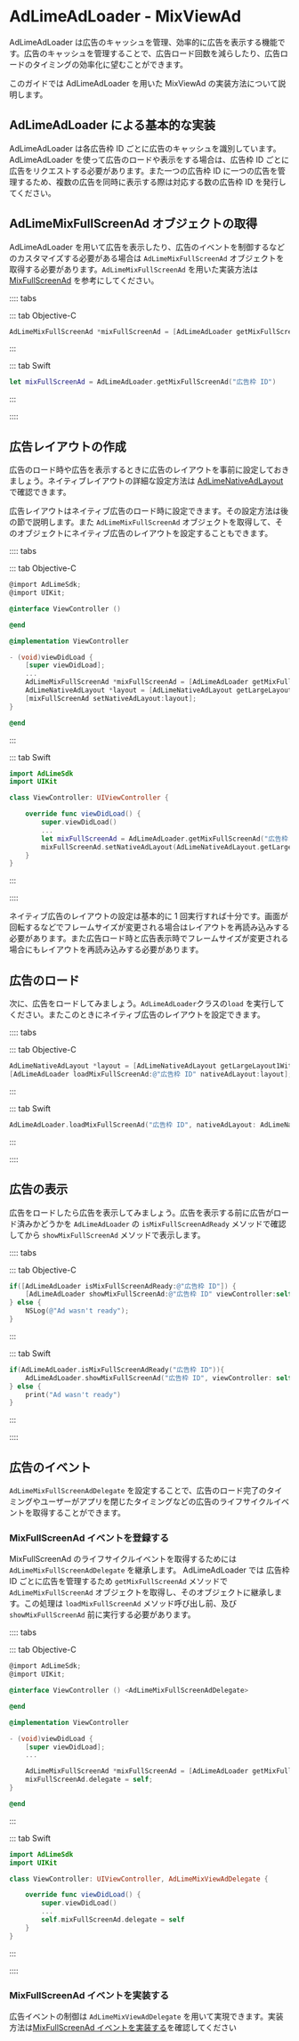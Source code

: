 # AdLimeAdLoader - MixViewAd  

AdLimeAdLoader は広告のキャッシュを管理、効率的に広告を表示する機能です。広告のキャッシュを管理することで、広告ロード回数を減らしたり、広告ロードのタイミングの効率化に望むことができます。

このガイドでは AdLimeAdLoader を用いた MixViewAd の実装方法について説明します。

## AdLimeAdLoader による基本的な実装  

AdLimeAdLoader は各広告枠 ID ごとに広告のキャッシュを識別しています。AdLimeAdLoader を使って広告のロードや表示をする場合は、広告枠 ID ごとに広告をリクエストする必要があります。また一つの広告枠 ID に一つの広告を管理するため、複数の広告を同時に表示する際は対応する数の広告枠 ID を発行してください。

## AdLimeMixFullScreenAd オブジェクトの取得  

AdLimeAdLoader を用いて広告を表示したり、広告のイベントを制御するなどのカスタマイズする必要がある場合は `AdLimeMixFullScreenAd` オブジェクトを取得する必要があります。`AdLimeMixFullScreenAd` を用いた実装方法は [MixFullScreenAd](./mixfullscreenad.md) を参考にしてください。

:::: tabs

::: tab Objective-C

```objectivec
AdLimeMixFullScreenAd *mixFullScreenAd = [AdLimeAdLoader getMixFullScreenAd:@"広告枠 ID"];
```

:::

::: tab Swift

```swift
let mixFullScreenAd = AdLimeAdLoader.getMixFullScreenAd("広告枠 ID")
```

:::

::::

## 広告レイアウトの作成

広告のロード時や広告を表示するときに広告のレイアウトを事前に設定しておきましょう。ネイティブレイアウトの詳細な設定方法は [AdLimeNativeAdLayout](./native.md#広告レイアウトの作成) で確認できます。

広告レイアウトはネイティブ広告のロード時に設定できます。その設定方法は後の節で説明します。また `AdLimeMixFullScreenAd` オブジェクトを取得して、そのオブジェクトにネイティブ広告のレイアウトを設定することもできます。


:::: tabs

::: tab Objective-C

```objectivec
@import AdLimeSdk;
@import UIKit;

@interface ViewController ()

@end

@implementation ViewController

- (void)viewDidLoad {
    [super viewDidLoad];
    ...
    AdLimeMixFullScreenAd *mixFullScreenAd = [AdLimeAdLoader getMixFullScreenAd: @"広告枠 ID"];
    AdLimeNativeAdLayout *layout = [AdLimeNativeAdLayout getLargeLayout1WithWidth:(CGFloat) width];
    [mixFullScreenAd setNativeAdLayout:layout];
}

@end
```

:::

::: tab Swift

```swift
import AdLimeSdk
import UIKit

class ViewController: UIViewController {

    override func viewDidLoad() {
        super.viewDidLoad()
        ...
        let mixFullScreenAd = AdLimeAdLoader.getMixFullScreenAd("広告枠 ID")
        mixFullScreenAd.setNativeAdLayout(AdLimeNativeAdLayout.getLargeLayout1(withWidth: width))
    }
}
```

:::

::::


ネイティブ広告のレイアウトの設定は基本的に 1 回実行すれば十分です。画面が回転するなどでフレームサイズが変更される場合はレイアウトを再読み込みする必要があります。また広告ロード時と広告表示時でフレームサイズが変更される場合にもレイアウトを再読み込みする必要があります。

## 広告のロード  

次に、広告をロードしてみましょう。`AdLimeAdLoader`クラスの`load` を実行してください。またこのときにネイティブ広告のレイアウトを設定できます。

:::: tabs

::: tab Objective-C

```objectivec
AdLimeNativeAdLayout *layout = [AdLimeNativeAdLayout getLargeLayout1WithWidth:(CGFloat) width];
[AdLimeAdLoader loadMixFullScreenAd:@"広告枠 ID" nativeAdLayout:layout];
```

:::

::: tab Swift

```swift
AdLimeAdLoader.loadMixFullScreenAd("広告枠 ID", nativeAdLayout: AdLimeNativeAdLayout.getLargeLayout1(withWidth: width))
```

:::

::::

## 広告の表示  

広告をロードしたら広告を表示してみましょう。広告を表示する前に広告がロード済みかどうかを `AdLimeAdLoader` の `isMixFullScreenAdReady` メソッドで確認してから `showMixFullScreenAd` メソッドで表示します。

:::: tabs

::: tab Objective-C

```objectivec
if([AdLimeAdLoader isMixFullScreenAdReady:@"広告枠 ID"]) {
    [AdLimeAdLoader showMixFullScreenAd:@"広告枠 ID" viewController:self];
} else {
    NSLog(@"Ad wasn't ready");
}
```

:::

::: tab Swift

```swift
if(AdLimeAdLoader.isMixFullScreenAdReady("広告枠 ID")){
    AdLimeAdLoader.showMixFullScreenAd("広告枠 ID", viewController: self)
} else {
    print("Ad wasn't ready")
}
```

:::

::::

## 広告のイベント  

`AdLimeMixFullScreenAdDelegate` を設定することで、広告のロード完了のタイミングやユーザーがアプリを閉じたタイミングなどの広告のライフサイクルイベントを取得することができます。

### MixFullScreenAd イベントを登録する  

MixFullScreenAd のライフサイクルイベントを取得するためには `AdLimeMixFullScreenAdDelegate` を継承します。 AdLimeAdLoader では 広告枠 ID ごとに広告を管理するため `getMixFullScreenAd` メソッドで `AdLimeMixFullScreenAd` オブジェクトを取得し、そのオブジェクトに継承します。この処理は `loadMixFullScreenAd` メソッド呼び出し前、及び `showMixFullScreenAd` 前に実行する必要があります。

:::: tabs

::: tab Objective-C

```objectivec
@import AdLimeSdk;
@import UIKit;

@interface ViewController () <AdLimeMixFullScreenAdDelegate>

@end

@implementation ViewController

- (void)viewDidLoad {
    [super viewDidLoad];
    ...

    AdLimeMixFullScreenAd *mixFullScreenAd = [AdLimeAdLoader getMixFullScreenAd:@"広告枠 ID"];
    mixFullScreenAd.delegate = self;
}

@end
```

:::

::: tab Swift

```swift
import AdLimeSdk
import UIKit

class ViewController: UIViewController, AdLimeMixViewAdDelegate {

    override func viewDidLoad() {
        super.viewDidLoad()
        ...
        self.mixFullScreenAd.delegate = self
    }
}
```

:::

::::


### MixFullScreenAd イベントを実装する
広告イベントの制御は `AdLimeMixViewAdDelegate` を用いて実現できます。実装方法は[MixFullScreenAd イベントを実装する](./mixfullscreenad.md#MixFullScreenAd-イベントを実装する)を確認してください



